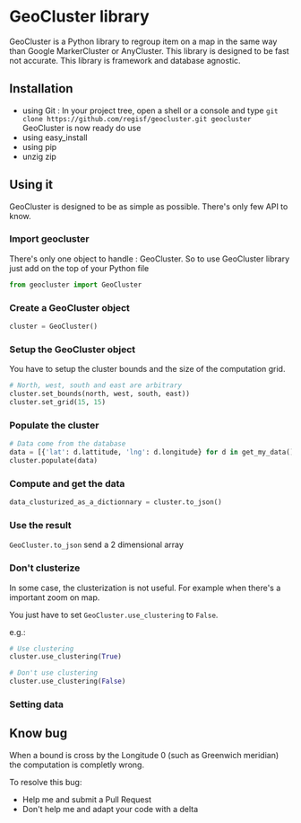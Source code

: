 GeoCluster library
==================

GeoCluster is a Python library to regroup item on a map in the same way than Google MarkerCluster or AnyCluster.
This library is designed to be fast not accurate. This library is framework and database agnostic.


Installation
------------

* using Git : In your project tree, open a shell or a console and type 
`git clone https://github.com/regisf/geocluster.git geocluster` GeoCluster is now ready do use 
* using easy_install
* using pip
* unzig zip

Using it
--------

GeoCluster is designed to be as simple as possible. There's only few API to know. 

### Import geocluster

There's only one object to handle : GeoCluster. So to use GeoCluster library just add on the top of your Python
file 

```python
from geocluster import GeoCluster
```

### Create a GeoCluster object

```python
cluster = GeoCluster()
```

### Setup the GeoCluster object

You have to setup the cluster bounds and the size of the computation grid.
 
```python
# North, west, south and east are arbitrary
cluster.set_bounds(north, west, south, east))
cluster.set_grid(15, 15)
```

### Populate the cluster

```python
# Data come from the database
data = [{'lat': d.lattitude, 'lng': d.longitude} for d in get_my_data()]
cluster.populate(data)
```

### Compute and get the data
```Python 
data_clusturized_as_a_dictionnary = cluster.to_json()
```

### Use the result
`GeoCluster.to_json` send a 2 dimensional array 

### Don't clusterize

In some case, the clusterization is not useful. For example when there's a important zoom on map. 

You just have to set `GeoCluster.use_clustering` to `False`.

e.g.:

```python
# Use clustering
cluster.use_clustering(True)

# Don't use clustering
cluster.use_clustering(False)
```

### Setting data


### 




Know bug
--------

When a bound is cross by the Longitude 0 (such as Greenwich meridian) the computation is completly wrong.

To resolve this bug:

* Help me and submit a Pull Request
* Don't help me and adapt your code with a delta

